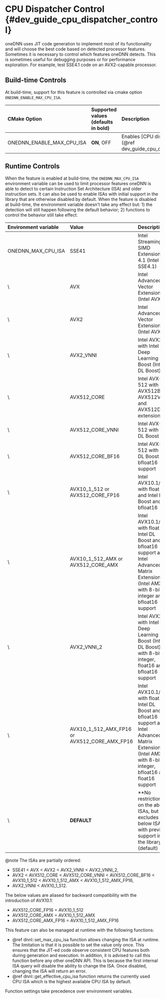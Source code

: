 CPU Dispatcher Control {#dev_guide_cpu_dispatcher_control}
==========================================================

oneDNN uses JIT code generation to implement most of its functionality and will
choose the best code based on detected processor features. Sometimes it is
necessary to control which features oneDNN detects. This is sometimes useful for
debugging purposes or for performance exploration. For example, test SSE4.1 code
on an AVX2-capable processor.

## Build-time Controls

At build-time, support for this feature is controlled via cmake option
`ONEDNN_ENABLE_MAX_CPU_ISA`.

| CMake Option              | Supported values (defaults in bold) | Description                                                              |
|:--------------------------|:------------------------------------|:-------------------------------------------------------------------------|
| ONEDNN_ENABLE_MAX_CPU_ISA | **ON**, OFF                         | Enables [CPU dispatcher controls](@ref dev_guide_cpu_dispatcher_control) |

## Runtime Controls

When the feature is enabled at build-time, the `ONEDNN_MAX_CPU_ISA` environment
variable can be used to limit processor features oneDNN is able to detect to
certain Instruction Set Architecture (ISA) and older instruction sets. It can
also be used to enable ISAs with initial support in the library that are
otherwise disabled by default. When the feature is disabled at build-time, the
environment variable doesn't take any effect but: 1) the detection will still
happen following the default behavior; 2) functions to control the behavior
still take effect.

| Environment variable | Value                                        | Description                                                                                                                                                           |
|:---------------------|:---------------------------------------------|:----------------------------------------------------------------------------------------------------------------------------------------------------------------------|
| ONEDNN_MAX_CPU_ISA   | SSE41                                        | Intel Streaming SIMD Extensions 4.1 (Intel SSE4.1)                                                                                                                    |
| \                    | AVX                                          | Intel Advanced Vector Extensions (Intel AVX)                                                                                                                          |
| \                    | AVX2                                         | Intel Advanced Vector Extensions 2 (Intel AVX2)                                                                                                                       |
| \                    | AVX2_VNNI                                    | Intel AVX2 with Intel Deep Learning Boost (Intel DL Boost)                                                                                                            |
| \                    | AVX512_CORE                                  | Intel AVX-512 with AVX512BW, AVX512VL, and AVX512DQ extensions                                                                                                        |
| \                    | AVX512_CORE_VNNI                             | Intel AVX-512 with Intel DL Boost                                                                                                                                     |
| \                    | AVX512_CORE_BF16                             | Intel AVX-512 with Intel DL Boost and bfloat16 support                                                                                                                |
| \                    | AVX10_1_512 or AVX512_CORE_FP16              | Intel AVX10.1/512 with float16 and Intel DL Boost and bfloat16                                                                                                        |
| \                    | AVX10_1_512_AMX or AVX512_CORE_AMX           | Intel AVX10.1/512 with float16, Intel DL Boost and bfloat16 support and Intel Advanced Matrix Extensions (Intel AMX) with 8-bit integer and bfloat16 support          |
| \                    | AVX2_VNNI_2                                  | Intel AVX2 with Intel Deep Learning Boost (Intel DL Boost) with 8-bit integer, float16 and bfloat16 support                                                           |
| \                    | AVX10_1_512_AMX_FP16 or AVX512_CORE_AMX_FP16 | Intel AVX10.1/512 with float16, Intel DL Boost and bfloat16 support and Intel Advanced Matrix Extensions (Intel AMX) with 8-bit integer, bfloat16 and float16 support |
| \                    | **DEFAULT**                                  | **No restrictions on the above ISAs, but excludes the below ISAs with preview support in the library (default)                                                        |

@note The ISAs are partially ordered:
* SSE41 < AVX < AVX2 < AVX2_VNNI < AVX2_VNNI_2,
* AVX2 < AVX512_CORE < AVX512_CORE_VNNI < AVX512_CORE_BF16 < AVX10_1_512
  < AVX10_1_512_AMX < AVX10_1_512_AMX_FP16,
* AVX2_VNNI < AVX10_1_512.

The below values are aliased for backward compatibility with the introduction of
AVX10.1:
* AVX512_CORE_FP16 = AVX10_1_512
* AVX512_CORE_AMX = AVX10_1_512_AMX
* AVX512_CORE_AMX_FP16 = AVX10_1_512_AMX_FP16

This feature can also be managed at runtime with the following functions:
* @ref dnnl::set_max_cpu_isa function allows changing the ISA at runtime. The
  limitation is that it is possible to set the value only once. This ensures
  that the JIT-ed code observe consistent CPU features both during generation
  and execution. In addition, it is advised to call this function before any
  other oneDNN API. This is because the first internal ISA query will disable
  the ability to change the ISA. Once disabled, changing the ISA will return an
  error.
* @ref dnnl::get_effective_cpu_isa function returns the currently used CPU ISA
  which is the highest available CPU ISA by default.

Function settings take precedence over environment variables.
